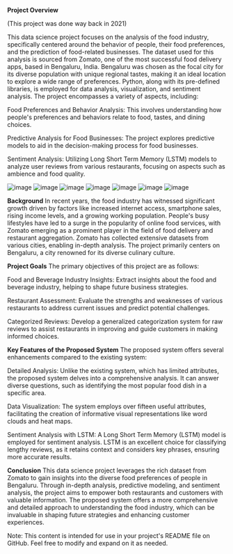 **Project Overview**

(This project was done way back in 2021)

This data science project focuses on the analysis of the food industry, specifically centered around the behavior of people, their food preferences, and the prediction of food-related businesses. The dataset used for this analysis is sourced from Zomato, one of the most successful food delivery apps, based in Bengaluru, India. Bengaluru was chosen as the focal city for its diverse population with unique regional tastes, making it an ideal location to explore a wide range of preferences.
Python, along with its pre-defined libraries, is employed for data analysis, visualization, and sentiment analysis. The project encompasses a variety of aspects, including:

Food Preferences and Behavior Analysis: This involves understanding how people's preferences and behaviors relate to food, tastes, and dining choices.

Predictive Analysis for Food Businesses: The project explores predictive models to aid in the decision-making process for food businesses.

Sentiment Analysis: Utilizing Long Short Term Memory (LSTM) models to analyze user reviews from various restaurants, focusing on aspects such as ambience and food quality.

![image](https://github.com/user-attachments/assets/39a7ff13-5c2a-4ef8-bc66-a79e7d9ffb91)
![image](https://github.com/user-attachments/assets/9f18a2ab-29dd-4b63-aa13-cce41f493bd8)
![image](https://github.com/user-attachments/assets/a06d9951-a033-42e2-a678-386052414f95)
![image](https://github.com/user-attachments/assets/072e0661-3634-44a3-a127-5917e8b75962)
![image](https://github.com/user-attachments/assets/f7a536f6-f2d2-42d1-af4e-f5f5559c8e43)
![image](https://github.com/user-attachments/assets/9de63554-b1bb-44e1-b593-79bdabf48f2b)
![image](https://github.com/user-attachments/assets/67b5d381-b09f-4657-9e5f-0a68468efb14)










**Background**
In recent years, the food industry has witnessed significant growth driven by factors like increased internet access, smartphone sales, rising income levels, and a growing working population. People's busy lifestyles have led to a surge in the popularity of online food services, with Zomato emerging as a prominent player in the field of food delivery and restaurant aggregation. Zomato has collected extensive datasets from various cities, enabling in-depth analysis. The project primarily centers on Bengaluru, a city renowned for its diverse culinary culture.

**Project Goals**
The primary objectives of this project are as follows:

Food and Beverage Industry Insights: Extract insights about the food and beverage industry, helping to shape future business strategies.

Restaurant Assessment: Evaluate the strengths and weaknesses of various restaurants to address current issues and predict potential challenges.

Categorized Reviews: Develop a generalized categorization system for raw reviews to assist restaurants in improving and guide customers in making informed choices.

**Key Features of the Proposed System**
The proposed system offers several enhancements compared to the existing system:

Detailed Analysis: Unlike the existing system, which has limited attributes, the proposed system delves into a comprehensive analysis. It can answer diverse questions, such as identifying the most popular food dish in a specific area.

Data Visualization: The system employs over fifteen useful attributes, facilitating the creation of informative visual representations like word clouds and heat maps.

Sentiment Analysis with LSTM: A Long Short Term Memory (LSTM) model is employed for sentiment analysis. LSTM is an excellent choice for classifying lengthy reviews, as it retains context and considers key phrases, ensuring more accurate results.

**Conclusion**
This data science project leverages the rich dataset from Zomato to gain insights into the diverse food preferences of people in Bengaluru. Through in-depth analysis, predictive modeling, and sentiment analysis, the project aims to empower both restaurants and customers with valuable information. The proposed system offers a more comprehensive and detailed approach to understanding the food industry, which can be invaluable in shaping future strategies and enhancing customer experiences.

Note: This content is intended for use in your project's README file on GitHub. Feel free to modify and expand on it as needed.
